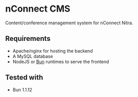 # nConnect CMS
Content/conference management system for nConnect Nitra.

## Requirements
- Apache/nginx for hosting the backend
- A MySQL database
- NodeJS or [Bun](https://github.com/oven-sh/bun) runtimes to serve the frontend

## Tested with
- Bun 1.1.12